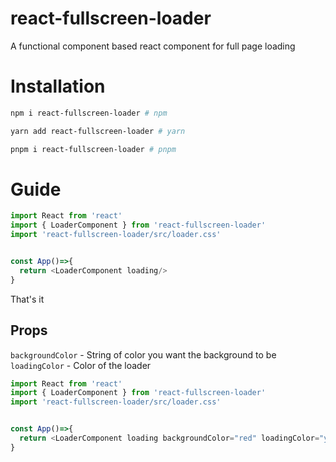 # react-fullscreen-loader
A functional component based react component for full page loading

# Installation
```sh
npm i react-fullscreen-loader # npm
```
```sh
yarn add react-fullscreen-loader # yarn
```
```sh
pnpm i react-fullscreen-loader # pnpm
```

# Guide

```ts
import React from 'react'
import { LoaderComponent } from 'react-fullscreen-loader'
import 'react-fullscreen-loader/src/loader.css'


const App()=>{
  return <LoaderComponent loading/>
}
```
That's it 

## Props
`backgroundColor` - String of color you want the background to be
`loadingColor` - Color of the loader

```ts
import React from 'react'
import { LoaderComponent } from 'react-fullscreen-loader'
import 'react-fullscreen-loader/src/loader.css'


const App()=>{
  return <LoaderComponent loading backgroundColor="red" loadingColor="yellow"/>
}
```